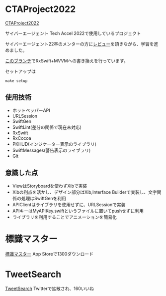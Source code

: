 # CTAProject2022
[CTAProject2022](https://github.com/Mayachiu/CTAProject2022)

サイバーエージェント Tech Accel 2022で使用しているプロジェクト

サイバーエージェント22卒のメンターの方に[レビュー](https://github.com/Mayachiu/CTAProject2022/pulls?q=is%3Apr+is%3Aclosed)を頂きながら、学習を進めました。

[このブランチ](https://github.com/Mayachiu/CTAProject2022/tree/task1/MVVM)でRxSwift+MVVMへの書き換えを行っています。

セットアップは
```
make setup
```
## 使用技術
- ホットペッパーAPI
- URLSession
- SwiftGen
- SwiftLint(差分の関係で現在未対応)
- RxSwift
- RxCocoa
- PKHUD(インジケーター表示のライブラリ)
- SwiftMessages(警告表示のライブラリ)
- Git

## 意識した点
- ViewはStoryboardを使わずXibで実装
- Xibの利点を活かし、デザイン部分はXib,Interface Builderで実装し、文字関係の処理はSwiftGenを利用
- APIClientはライブラリを使用せずに、URLSessionで実装
- APIキーはMyAPIKey.swiftというファイルに置いてpushせずに利用
- ライブラリを利用することでアニメーションを簡易化

# 標識マスター
[標識マスター](https://github.com/Mayachiu/CarQuiz)
App Storeで1300ダウンロード

# TweetSearch
[TweetSearch](https://github.com/Mayachiu/TweetSearch)
Twitterで拡散され、160いいね